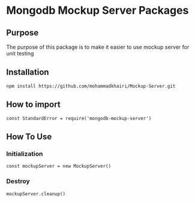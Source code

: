 # Mongodb Mockup Server Packages

## Purpose
The purpose of this package is to make it easier to use mockup server for unit testing

## Installation
``npm install https://github.com/mohammadkhairi/Mockup-Server.git``

## How to import
`` const StandardError = require('mongodb-mockup-server') ``


## How To Use

### Initialization
``const mockupServer = new MockupServer()``

### Destroy
``mockupServer.cleanup()``

